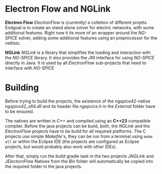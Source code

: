 # Electron Flow and NGLink

**Electron Flow**
*ElectronFlow* is (currently) a colletion of different projets.
Endgoal is to create an stand alone solver for electric networks, with some additional features.
Right now it its more of an wrapper around the *NG-SPICE* solver, adding some additional features using an preprocessor for the netlists.

**NGLink**
*NGLink* is a library that simplifies the loading and interaction with the *NG-SPICE* library.
It also provides the *JNI* interface for using *NG-SPICE* directly in Java.
It is used by all *ElectronFlow* sub-projects that need to interface with *NG-SPICE*

# Building

Before trying to build the projects, the existence of the ngspice42-native *ngspice42_x64.dll* and its header file *ngspcice.h* in the *External* folder have to be ensured.

The natives are written in *C++* and compiled using an **C++23** compatible compiler.
Before the java projects can be build, both, the *NGLink* and the *ElectronFlow* projects have to be build for all required platforms.
The C projects use simple *Makefile*'s, they can be run from a terminal using `make all` or within the Eclipse IDE (the projects are configured as Eclipse projects, but would probably also work with other IDEs).

After that, simply run the *build* gradle task in the two projects *JNGLink* and *JElectornFlow*
Natives from the *Bin* folder will automatically be copied into the required folder in the java projects.
